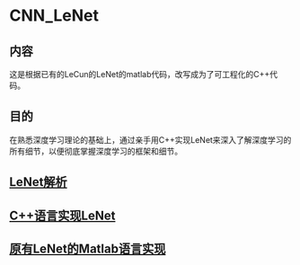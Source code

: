 # CNN_LeNet

## 内容
这是根据已有的LeCun的LeNet的matlab代码，改写成为了可工程化的C++代码。

## 目的
在熟悉深度学习理论的基础上，通过亲手用C++实现LeNet来深入了解深度学习的所有细节，以便彻底掌握深度学习的框架和细节。

## [LeNet解析](CNN_LeNet.md)

## [C++语言实现LeNet](CNN_LeNet_code/CNN_LeNet_C++)

## [原有LeNet的Matlab语言实现](CNN_LeNet_code/CNN_LeNet_Matlab)
